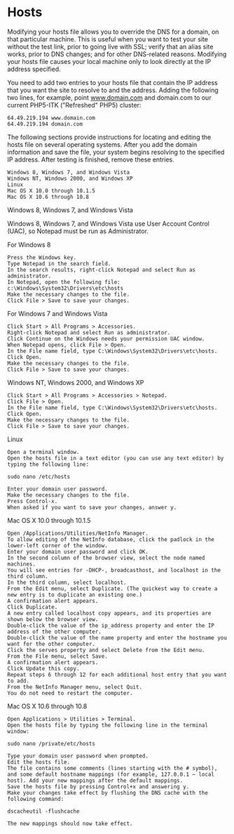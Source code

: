 # Hosts

Modifying your hosts file allows you to override the DNS for a domain, on that particular machine. This is useful when you want to test your site without the test link, prior to going live with SSL; verify that an alias site works, prior to DNS changes; and for other DNS-related reasons. Modifying your hosts file causes your local machine only to look directly at the IP address specified.

You need to add two entries to your hosts file that contain the IP address that you want the site to resolve to and the address. Adding the following two lines, for example, point www.domain.com and domain.com to our current PHP5-ITK ("Refreshed" PHP5) cluster:

    64.49.219.194 www.domain.com
    64.49.219.194 domain.com

The following sections provide instructions for locating and editing the hosts file on several operating systems. After you add the domain information and save the file, your system begins resolving to the specified IP address. After testing is finished, remove these entries.

    Windows 8, Windows 7, and Windows Vista
    Windows NT, Windows 2000, and Windows XP
    Linux
    Mac OS X 10.0 through 10.1.5
    Mac OS X 10.6 through 10.8

Windows 8, Windows 7, and Windows Vista

Windows 8, Windows 7, and Windows Vista use User Account Control (UAC), so Notepad must be run as Administrator.

For Windows 8

    Press the Windows key.
    Type Notepad in the search field.
    In the search results, right-click Notepad and select Run as administrator.
    In Notepad, open the following file: c:\Windows\System32\Drivers\etc\hosts
    Make the necessary changes to the file.
    Click File > Save to save your changes.

For Windows 7 and Windows Vista

    Click Start > All Programs > Accessories.
    Right-click Notepad and select Run as administrator.
    Click Continue on the Windows needs your permission UAC window.
    When Notepad opens, click File > Open.
    In the File name field, type C:\Windows\System32\Drivers\etc\hosts.
    Click Open.
    Make the necessary changes to the file.
    Click File > Save to save your changes.

Windows NT, Windows 2000, and Windows XP

    Click Start > All Programs > Accessories > Notepad.
    Click File > Open.
    In the File name field, type C:\Windows\System32\Drivers\etc\hosts.
    Click Open.
    Make the necessary changes to the file.
    Click File > Save to save your changes.

Linux

    Open a terminal window.
    Open the hosts file in a text editor (you can use any text editor) by typing the following line:

    sudo nano /etc/hosts

    Enter your domain user password.
    Make the necessary changes to the file.
    Press Control-x.
    When asked if you want to save your changes, answer y.

Mac OS X 10.0 through 10.1.5

    Open /Applications/Utilities/NetInfo Manager.
    To allow editing of the NetInfo database, click the padlock in the lower-left corner of the window.
    Enter your domain user password and click OK.
    In the second column of the browser view, select the node named machines.
    You will see entries for -DHCP-, broadcasthost, and localhost in the third column.
    In the third column, select localhost.
    From the Edit menu, select Duplicate. (The quickest way to create a new entry is to duplicate an existing one.)
    A confirmation alert appears.
    Click Duplicate.
    A new entry called localhost copy appears, and its properties are shown below the browser view.
    Double-click the value of the ip_address property and enter the IP address of the other computer.
    Double-click the value of the name property and enter the hostname you want for the other computer.
    Click the serves property and select Delete from the Edit menu.
    From the File menu, select Save.
    A confirmation alert appears.
    Click Update this copy.
    Repeat steps 6 through 12 for each additional host entry that you want to add.
    From the NetInfo Manager menu, select Quit.
    You do not need to restart the computer.

Mac OS X 10.6 through 10.8

    Open Applications > Utilities > Terminal.
    Open the hosts file by typing the following line in the terminal window:

    sudo nano /private/etc/hosts

    Type your domain user password when prompted.
    Edit the hosts file.
    The file contains some comments (lines starting with the # symbol), and some default hostname mappings (for example, 127.0.0.1 – local host). Add your new mappings after the default mappings.
    Save the hosts file by pressing Control+x and answering y.
    Make your changes take effect by flushing the DNS cache with the following command:

    dscacheutil -flushcache

    The new mappings should now take effect.

